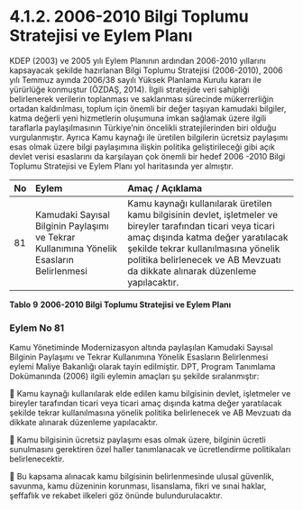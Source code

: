 # 4.1.2. 2006-2010 Bilgi Toplumu Stratejisi ve Eylem Planı

KDEP \(2003\) ve 2005 yılı Eylem Planının ardından 2006-2010 yıllarını kapsayacak şekilde hazırlanan Bilgi Toplumu Stratejisi \(2006-2010\), 2006 yılı Temmuz ayında 2006/38 sayılı Yüksek Planlama Kurulu kararı ile yürürlüğe konmuştur \(ÖZDAŞ, 2014\). İlgili stratejide veri sahipliği belirlenerek verilerin toplanması ve saklanması sürecinde mükerrerliğin ortadan kaldırılması, toplum için önemli bir değer taşıyan kamudaki bilgiler, katma değerli yeni hizmetlerin oluşumuna imkan sağlamak üzere ilgili taraflarla paylaşılmasının Türkiye’nin öncelikli stratejilerinden biri olduğu vurgulanmıştır. Ayrıca Kamu kaynağı ile üretilen bilgilerin ücretsiz paylaşımı esas olmak üzere bilgi paylaşımına ilişkin politika geliştirileceği gibi açık devlet verisi esaslarını da karşılayan çok önemli bir hedef 2006 -2010 Bilgi Toplumu Stratejisi ve Eylem Planı yol haritasında yer almıştır.

| **No** | **Eylem** | **Amaç / Açıklama** |
| :--- | :--- | :--- |
| 81 | Kamudaki Sayısal Bilginin Paylaşımı ve Tekrar Kullanımına Yönelik Esasların Belirlenmesi | Kamu kaynağı kullanılarak üretilen kamu bilgisinin devlet, işletmeler ve bireyler tarafından ticari veya ticari amaç dışında katma değer yaratılacak şekilde tekrar kullanılmasına yönelik politika belirlenecek ve AB Mevzuatı da dikkate alınarak düzenleme yapılacaktır. |

**Tablo** **9** **2006-2010 Bilgi Toplumu Stratejisi ve Eylem Planı**

### Eylem No 81

Kamu Yönetiminde Modernizasyon altında paylaşılan Kamudaki Sayısal Bilginin Paylaşımı ve Tekrar Kullanımına Yönelik Esasların Belirlenmesi eylemi Maliye Bakanlığı olarak tayin edilmiştir. DPT, Program Tanımlama Dokümanında \(2006\) ilgili eylemin amaçları şu şekilde sıralanmıştır:

🔶 Kamu kaynağı kullanılarak elde edilen kamu bilgisinin devlet, işletmeler ve bireyler tarafından ticari veya ticari amaç dışında katma değer yaratılacak şekilde tekrar kullanılmasına yönelik politika belirlenecek ve AB Mevzuatı da dikkate alınarak düzenleme yapılacaktır.

🔶 Kamu bilgisinin ücretsiz paylaşımı esas olmak üzere, bilginin ücretli sunulmasını gerektiren özel haller tanımlanacak ve ücretlendirme politikaları belirlenecektir.

🔶 Bu kapsama alınacak kamu bilgisinin belirlenmesinde ulusal güvenlik, savunma, kamu düzeninin korunması, lisanslama, fikri ve sınai haklar, şeffaflık ve rekabet ilkeleri göz önünde bulundurulacaktır.

